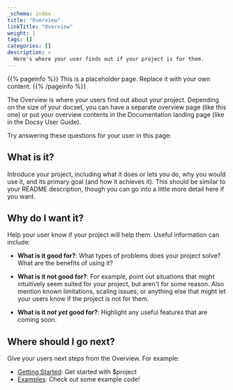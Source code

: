 ```yaml
---
_schema: index
title: "Overview"
linkTitle: "Overview"
weight: 1
tags: []
categories: []
description: >
  Here's where your user finds out if your project is for them.
---
```


{{% pageinfo %}}
This is a placeholder page. Replace it with your own content.
{{% /pageinfo %}}


The Overview is where your users find out about your project. Depending on the size of your docset, you can have a separate overview page (like this one) or put your overview contents in the Documentation landing page (like in the Docsy User Guide). 

Try answering these questions for your user in this page:

## What is it?

Introduce your project, including what it does or lets you do, why you would use it, and its primary goal (and how it achieves it). This should be similar to your README description, though you can go into a little more detail here if you want.

## Why do I want it?

Help your user know if your project will help them. Useful information can include: 

* **What is it good for?**: What types of problems does your project solve? What are the benefits of using it?

* **What is it not good for?**: For example, point out situations that might intuitively seem suited for your project, but aren't for some reason. Also mention known limitations, scaling issues, or anything else that might let your users know if the project is not for them.

* **What is it *not yet* good for?**: Highlight any useful features that are coming soon.

## Where should I go next?

Give your users next steps from the Overview. For example:

* [Getting Started](/docs/getting-started/): Get started with $project
* [Examples](/docs/examples/): Check out some example code!

